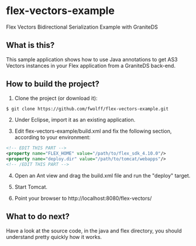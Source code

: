 flex-vectors-example
====================

Flex Vectors Bidirectional Serialization Example with GraniteDS

What is this?
-------------

This sample application shows how to use Java annotations to get AS3 Vectors
instances in your Flex application from a GraniteDS back-end.

How to build the project?
-------------------------

1. Clone the project (or download it):

````bash
$ git clone https://github.com/fwolff/flex-vectors-example.git
````

2. Under Eclipse, import it as an existing application.

3. Edit flex-vectors-example/build.xml and fix the following section,
according to your environment:

```xml
<!-- EDIT THIS PART -->
<property name="FLEX_HOME" value="/path/to/flex_sdk_4.10.0"/>
<property name="deploy.dir" value="/path/to/tomcat/webapps"/>
<!-- /EDIT THIS PART -->
```
4. Open an Ant view and drag the build.xml file and run the "deploy" target.

5. Start Tomcat.

6. Point your browser to http://localhost:8080/flex-vectors/

What to do next?
----------------

Have a look at the source code, in the java and flex directory, you should
understand pretty quickly how it works.

 

